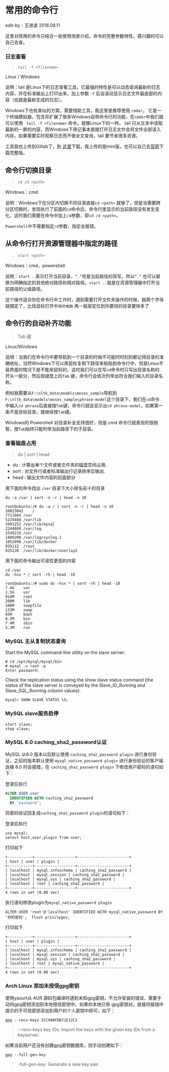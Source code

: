 # 常用的命令行

edit-by：王进波 2018.08.11

这里对常用的命令只结合一些使用场景介绍，命令的完整参数特性，感兴趣的可以自己去查。

### 日志查看

> `tail -f <filename> `

Linux / Windows

说明：tail 是Linux下的日志查看工具，它最强的特性是可以动态查询最新的日志内容，并在标准输出上打印出来，加上参数 `-f` 后会滚动显示日志文件最底部的内容（也就是最新生成的日志）。

Windows下也有类似的方案，需要借助工具，我这里是推荐使用 `cmder`， 它是一个终端模拟器，包含并扩展了很多Windows自带命令行的功能，在`cmder`中我们就可以使用 ` tail -f <filename>`  命令，就像Linux下的一样。
tail 只从文本中读取最新的一屏的内容，而Windows下用记事本直接打开日志文件会将文件全部读入内存，如果需要实时观察日志而不做全文查询，tail 要节省很多资源。

工具我也上传到Gitlab了，到 [这里](https://civpub.vicp.net:8443/wangjinbo/Svn-to-Git/blob/master/%E5%B7%A5%E5%85%B7/cmder_mini.zip)下载，我上传的是mini版，也可以自己去[官网](http://cmder.net/)下载完整版。

## 命令行切换目录

> `cd /d <path>`

Windows：cmd

说明：Windows下在分区内切换不同目录直接`cd <path>` 就够了，但是当需要跨分区切换时，发现执行了前面的`cd`命令后，命令行里显示的当前路径没有发生变化，这时我们需要在命令中加上`/d`参数，即`cd /d <path>`。

`Powershell`中不需要指定`/d`参数，指定会报错。

## 从命令行打开资源管理器中指定的路径

> `start <path>` 

Windows：cmd，powershell

说明：`start .` 表示打开当前目录，`“.”`号是当前路径的简写，所以`“.”` 也可以替换为明确指定的其他绝对路径和相对路径。`start ..`就是在资源管理器中打开当前路径的父级路径。

这个操作适合你在命令行中工作时，遇到需要打开文件夹操作的时候，敲两个字母就搞定了，比找鼠标打开中`我的电脑` 再一层层定位到你要找的目录要快多了

## 命令行的自动补齐功能

> Tab 键

Linux/Windows

说明：当我们在命令行中要导航到一个目录的时候不可能时时刻刻都记得目录的准确地址，当然Windows下可以用鼠标复制下路径来粘贴到命令行中，但是Linux不装界面的情况下是不能用鼠标的，这时我们可以在写`cd`命令时只写出目录名称的开头一部分，然后按键盘上的`Tab` 键，命令行会依次列举出符合我们输入的目录名称。

例如我需要从`F:\nltk_data\models\moses_sample`导航到`F:\nltk_data\models\moses_sample\phrase-model`这个目录下，我们在`cd`命令中输入`cd phrase`后直接按`Tab`键，命令行就会显示出`cd phrase-model`，如果第一条不是目标目录，就继续按`Tab`键。

Windows的 Powershell 对目录补全支持很好，但是 cmd 命令行就表现的很弱智，按`Tab`始终只能列举当前路径下的子目录。

### 查看磁盘占用

> du | sort | head

- du : 计算出单个文件或者文件夹的磁盘空间占用.
- sort : 对文件行或者标准输出行记录排序后输出.
- head : 输出文件内容的前面部分

用下面的命令找出 `/var` 目录下大小排名前十的目录

```shell
du -a /var | sort -n -r | head -n 10
```

```shell
root@ubuntu:/# du -a / | sort -n -r | head -n 10
10823042	/
7711604	/var
5229488	/var/lib
3993252	/var/lib/mysql
2244688	/var/log
1548216	/usr
1408200	/var/log/syslog.1
1052096	/var/lib/docker
935112	/root
825220	/var/lib/docker/overlay2
```

用下面的命令输出可读性更高的内容

```shell
cd /var
du -hsx * | sort -rh | head -10
```

```sehll
root@ubuntu:/# sudo du -hsx * | sort -rh | head -10
7.4G	var
1.5G	usr
914M	root
208M	lib
166M	swapfile
133M	swap
65M		boot
8.5M	bin
7.4M	sbin
5.3M	run
```

### MySQL 主从复制状态查询

Start the MySQL command-line utility on the slave server:

```shell
# cd /opt/mysql/mysql/bin
# mysql -u root -p
Enter password:
```

Check the replication status using the show slave status command (the status of the slave server is conveyed by the Slave_IO_Running and Slave_SQL_Running column values):

```shell
mysql> SHOW SLAVE STATUS \G;
```

### MySQL slave服务启停

```shell
start slave;
stop slave;
```

### MySQL 8.0 caching_sha2_password认证

MySQL 从8.0 版本以后默认使用 `caching_sha2_password plugin` 进行身份验证，之前的版本默认使用 `mysql_native_password plugin` 进行身份验证的客户端连接 8.0 时会报错，在 `caching_sha2_password plugin` 下修改用户密码的语句如下：

登录后执行

```sql
ALTER USER user
  IDENTIFIED WITH caching_sha2_password
  BY 'password';
```

将密码验证回复成`caching_sha2_password plugin`的语句如下：

登录后执行

```shell
use mysql;
select host,user,plugin from user;
```

打印如下

```shell
+-----------+------------------+-----------------------+
| host | user | plugin |
+-----------+------------------+-----------------------+
| localhost | mysql.infoschema | caching_sha2_password |
| localhost | mysql.session | caching_sha2_password |
| localhost | mysql.sys | caching_sha2_password |
| localhost | root | caching_sha2_password |
+-----------+------------------+-----------------------+
4 rows in set (0.00 sec)
```

执行语句修改plugin为`mysql_native_password plugin` 

```shell
ALTER USER 'root'@'localhost' IDENTIFIED WITH mysql_native_password BY '你的密码';  flush privileges;
```

打印如下

```shell
+-----------+------------------+-----------------------+
| host | user | plugin |
+-----------+------------------+-----------------------+
| localhost | mysql.infoschema | caching_sha2_password |
| localhost | mysql.session | caching_sha2_password |
| localhost | mysql.sys | caching_sha2_password |
| localhost | root | mysql_native_password |
+-----------+------------------+-----------------------+
4 rows in set (0.00 sec)
```

### Arch Linux 添加未授信gpg密钥

使用yaourt从 AUR 源码包编译时遇到未知gpg密钥，不允许安装的错误，需要手动将gpg密钥添加到本地授信密钥中。如果你本地已有 gpg密钥对，直接将报错中提示的不可信密钥添加到用户的个人密钥中即可，如下：

```
gpg --recv-keys 5CC908FDB71E12C2
```

> --recv-keys key IDs: Import the keys with the given key IDs from a keyserver.

如果当前用户还没有创建gpg密钥数据库，则手动创建如下：

```
gpg --full-gen-key
```

> -full-gen-key: Generate a new key pair.